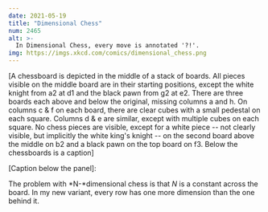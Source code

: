 ```yaml
---
date: 2021-05-19
title: "Dimensional Chess"
num: 2465
alt: >-
  In Dimensional Chess, every move is annotated '?!'.
img: https://imgs.xkcd.com/comics/dimensional_chess.png
---
```

[A chessboard is depicted in the middle of a stack of boards. All pieces visible on the middle board are in their starting positions, except the white knight from a2 at d1 and the black pawn from g2 at e2. There are three boards each above and below the original, missing columns a and h. On columns c & f on each board, there are clear cubes with a small pedestal on each square. Columns d & e are similar, except with multiple cubes on each square. No chess pieces are visible, except for a white piece -- not clearly visible, but implicitly the white king's knight -- on the second board above the middle on b2 and a black pawn on the top board on f3. Below the chessboards is a caption]

[Caption below the panel]:

The problem with *N-*dimensional chess is that *N* is a constant across the board. In my new variant, every row has one more dimension than the one behind it.